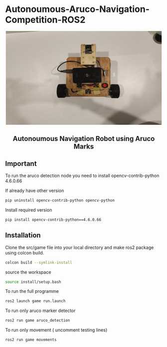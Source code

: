 # Autonoumous-Aruco-Navigation-Competition-ROS2


<div align="center">
  <img src="https://github.com/HashikaChathubhashaka/Autonoumous-Aruco-Navigation-Competition-ROS2/blob/main/Images%20of%20Robot/1.jpeg?raw=true" alt="Robot Image" height="300" width="500"/>

  <h2> Autonoumous Navigation Robot using Aruco Marks </h2>
</div>






## Important
<p>To run the aruco detection node you need to install opencv-contrib-python 4.6.0.66

If already have other version
```bash
pip uninstall opencv-contrib-python opencv-python
```
Install required version
```bash
pip install opencv-contrib-python==4.6.0.66
```

</p>

## Installation
Clone the src/game file into your local directory and make ros2 package using colcon build.

```bash
colcon build --symlink-install 
```


  


source the workspace
```bash
source install/setup.bash
```

To run the full programme
```bash
ros2 launch game run.launch
```

To run only aruco marker detector

```bash
ros2 run game aruco_detection
```

To run only movement ( uncomment testing lines)

```bash
ros2 run game movements
```


